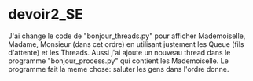 # devoir2_SE
J'ai change le code de "bonjour_threads.py" pour afficher Mademoiselle, Madame, Monsieur (dans cet ordre) en utilisant justement les Queue (fils d'attente) et les Threads.
Aussi j'ai ajoute un nouveau thread dans le programme "bonjour_process.py" qui contient les Mademoiselle. Le programme fait la meme chose: saluter les gens dans l'ordre donne.
